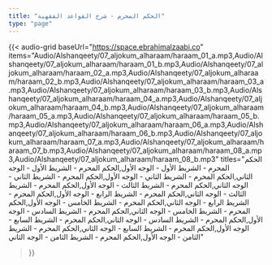 ```yaml
---
title: "الحكم المحرم - شرح القواعد الفقهية"
type: "page"
---
```


{{< audio-grid 
  baseUrl="https://space.ebrahimalzaabi.co"
  items="Audio/Alshanqeety/07_aljokum_alharaam/haraam_01_a.mp3,Audio/Alshanqeety/07_aljokum_alharaam/haraam_01_b.mp3,Audio/Alshanqeety/07_aljokum_alharaam/haraam_02_a.mp3,Audio/Alshanqeety/07_aljokum_alharaam/haraam_02_b.mp3,Audio/Alshanqeety/07_aljokum_alharaam/haraam_03_a.mp3,Audio/Alshanqeety/07_aljokum_alharaam/haraam_03_b.mp3,Audio/Alshanqeety/07_aljokum_alharaam/haraam_04_a.mp3,Audio/Alshanqeety/07_aljokum_alharaam/haraam_04_b.mp3,Audio/Alshanqeety/07_aljokum_alharaam/haraam_05_a.mp3,Audio/Alshanqeety/07_aljokum_alharaam/haraam_05_b.mp3,Audio/Alshanqeety/07_aljokum_alharaam/haraam_06_a.mp3,Audio/Alshanqeety/07_aljokum_alharaam/haraam_06_b.mp3,Audio/Alshanqeety/07_aljokum_alharaam/haraam_07_a.mp3,Audio/Alshanqeety/07_aljokum_alharaam/haraam_07_b.mp3,Audio/Alshanqeety/07_aljokum_alharaam/haraam_08_a.mp3,Audio/Alshanqeety/07_aljokum_alharaam/haraam_08_b.mp3"
  titles="الحكم المحرم - الشريط الأول - الوجه الأول,الحكم المحرم - الشريط الأول - الوجه الثاني,الحكم المحرم - الشريط الثاني - الوجه الأول,الحكم المحرم - الشريط الثاني - الوجه الثاني,الحكم المحرم - الشريط الثالث - الوجه الأول,الحكم المحرم - الشريط الثالث - الوجه الثاني,الحكم المحرم - الشريط الرابع - الوجه الأول,الحكم المحرم - الشريط الرابع - الوجه الثاني,الحكم المحرم - الشريط الخامس - الوجه الأول,الحكم المحرم - الشريط الخامس - الوجه الثاني,الحكم المحرم - الشريط السادس - الوجه الأول,الحكم المحرم - الشريط السادس - الوجه الثاني,الحكم المحرم - الشريط السابع - الوجه الأول,الحكم المحرم - الشريط السابع - الوجه الثاني,الحكم المحرم - الشريط الثامن - الوجه الأول,الحكم المحرم - الشريط الثامن - الوجه الثاني"
>}} 